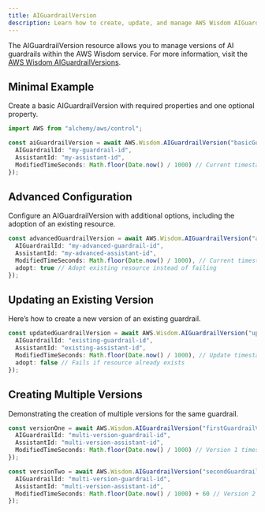 ```yaml
---
title: AIGuardrailVersion
description: Learn how to create, update, and manage AWS Wisdom AIGuardrailVersions using Alchemy Cloud Control.
---
```


The AIGuardrailVersion resource allows you to manage versions of AI guardrails within the AWS Wisdom service. For more information, visit the [AWS Wisdom AIGuardrailVersions](https://docs.aws.amazon.com/wisdom/latest/userguide/).

## Minimal Example

Create a basic AIGuardrailVersion with required properties and one optional property.

```ts
import AWS from "alchemy/aws/control";

const aiGuardrailVersion = await AWS.Wisdom.AIGuardrailVersion("basicGuardrailVersion", {
  AIGuardrailId: "my-guardrail-id",
  AssistantId: "my-assistant-id",
  ModifiedTimeSeconds: Math.floor(Date.now() / 1000) // Current timestamp in seconds
});
```

## Advanced Configuration

Configure an AIGuardrailVersion with additional options, including the adoption of an existing resource.

```ts
const advancedGuardrailVersion = await AWS.Wisdom.AIGuardrailVersion("advancedGuardrailVersion", {
  AIGuardrailId: "my-advanced-guardrail-id",
  AssistantId: "my-advanced-assistant-id",
  ModifiedTimeSeconds: Math.floor(Date.now() / 1000), // Current timestamp
  adopt: true // Adopt existing resource instead of failing
});
```

## Updating an Existing Version

Here’s how to create a new version of an existing guardrail.

```ts
const updatedGuardrailVersion = await AWS.Wisdom.AIGuardrailVersion("updatedGuardrailVersion", {
  AIGuardrailId: "existing-guardrail-id",
  AssistantId: "existing-assistant-id",
  ModifiedTimeSeconds: Math.floor(Date.now() / 1000), // Update timestamp
  adopt: false // Fails if resource already exists
});
```

## Creating Multiple Versions

Demonstrating the creation of multiple versions for the same guardrail.

```ts
const versionOne = await AWS.Wisdom.AIGuardrailVersion("firstGuardrailVersion", {
  AIGuardrailId: "multi-version-guardrail-id",
  AssistantId: "multi-version-assistant-id",
  ModifiedTimeSeconds: Math.floor(Date.now() / 1000) // Version 1 timestamp
});

const versionTwo = await AWS.Wisdom.AIGuardrailVersion("secondGuardrailVersion", {
  AIGuardrailId: "multi-version-guardrail-id",
  AssistantId: "multi-version-assistant-id",
  ModifiedTimeSeconds: Math.floor(Date.now() / 1000) + 60 // Version 2 timestamp, 60 seconds later
});
```